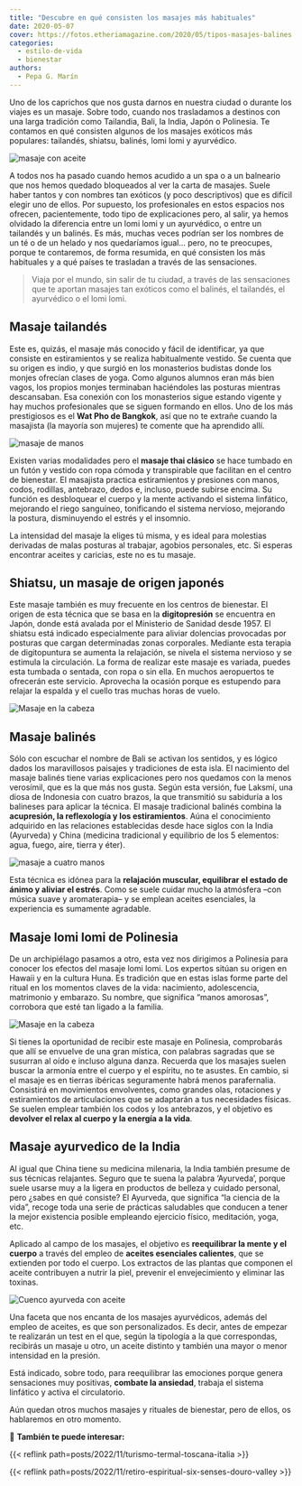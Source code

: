 ```yaml
---
title: "Descubre en qué consisten los masajes más habituales"
date: 2020-05-07
cover: https://fotos.etheriamagazine.com/2020/05/tipos-masajes-balines.jpg
categories: 
  - estilo-de-vida
  - bienestar
authors: 
  - Pepa G. Marín
---
```


Uno de los caprichos que nos gusta darnos en nuestra ciudad o durante los viajes es un 
masaje. Sobre todo, cuando nos trasladamos a destinos con una larga tradición como 
Tailandia, Bali, la India, Japón o Polinesia. Te contamos en qué consisten algunos de 
los masajes exóticos más populares: tailandés, shiatsu, balinés, lomi lomi y ayurvédico. 

![masaje con aceite](https://fotos.etheriamagazine.com/2020/05/tipos-masajes-balines.jpg "En algunos masajes el aceite es fundamental. © Alan Caishan")

A todos nos ha pasado cuando hemos acudido a un spa o a un balneario que nos hemos 
quedado bloqueados al ver la carta de masajes. Suele haber tantos y con nombres tan 
exóticos (y poco descriptivos) que es difícil elegir uno de ellos. Por supuesto, los 
profesionales en estos espacios nos ofrecen, pacientemente, todo tipo de explicaciones 
pero, al salir, ya hemos olvidado la diferencia entre un lomi lomi y un ayurvédico, o 
entre un tailandés y un balinés. Es más, muchas veces podrían ser los nombres de un té o 
de un helado y nos quedaríamos igual... pero, no te preocupes, porque te contaremos, de 
forma resumida, en qué consisten los más habituales y a qué países te trasladan a través 
de las sensaciones. 

> Viaja por el mundo, sin salir de tu ciudad, a través de las sensaciones que te aportan 
> masajes tan exóticos como el balinés, el tailandés, el ayurvédico o el lomi lomi. 

## Masaje tailandés

Este es, quizás, el masaje más conocido y fácil de identificar, ya que consiste en 
estiramientos y se realiza habitualmente vestido. Se cuenta que su origen es indio, y 
que surgió en los monasterios budistas donde los monjes ofrecían clases de yoga. Como 
algunos alumnos eran más bien vagos, los propios monjes terminaban haciéndoles las 
posturas mientras descansaban. Esa conexión con los monasterios sigue estando vigente y 
hay muchos profesionales que se siguen formando en ellos. Uno de los más prestigiosos es 
el **Wat Pho de Bangkok**, así que no te extrañe cuando la masajista (la mayoría son 
mujeres) te comente que ha aprendido allí. 

![masaje de manos](https://fotos.etheriamagazine.com/2020/05/como-es-masaje-tailandes.jpg "El masaje tailandés se suele dar vestido con ropa transpirable.")

Existen varias modalidades pero el **masaje thai clásico** se hace tumbado en un futón y 
vestido con ropa cómoda y transpirable que facilitan en el centro de bienestar. El 
masajista practica estiramientos y presiones con manos, codos, rodillas, antebrazo, 
dedos e, incluso, puede subirse encima. Su función es desbloquear el cuerpo y la mente 
activando el sistema linfático, mejorando el riego sanguíneo, tonificando el sistema 
nervioso, mejorando la postura, disminuyendo el estrés y el insomnio. 

La intensidad del masaje la eliges tú misma, y es ideal para molestias derivadas de 
malas posturas al trabajar, agobios personales, etc. Si esperas encontrar aceites y 
caricias, este no es tu masaje. 

## Shiatsu, un masaje de origen japonés

Este masaje también es muy frecuente en los centros de bienestar. El origen de esta 
técnica que se basa en la **digitopresión** se encuentra en Japón, donde está avalada 
por el Ministerio de Sanidad desde 1957. El shiatsu está indicado especialmente para 
aliviar dolencias provocadas por posturas que cargan determinadas zonas corporales. 
Mediante esta terapia de digitopuntura se aumenta la relajación, se nivela el sistema 
nervioso y se estimula la circulación. La forma de realizar este masaje es variada, 
puedes esta tumbada o sentada, con ropa o sin ella. En muchos aeropuertos te ofrecerán 
este servicio. Aprovecha la ocasión porque es estupendo para relajar la espalda y el 
cuello tras muchas horas de vuelo. 

![Masaje en la cabeza](https://fotos.etheriamagazine.com/2020/05/masaje-shiatsu.jpg "El shiatsu se puede hacer sentado o tumbado en un futón.")

## Masaje balinés

Sólo con escuchar el nombre de Bali se activan los sentidos, y es lógico dados los 
maravillosos paisajes y tradiciones de esta isla. El nacimiento del masaje balinés tiene 
varias explicaciones pero nos quedamos con la menos verosímil, que es la que más nos 
gusta. Según esta versión, fue Laksmí, una diosa de Indonesia con cuatro brazos, la que 
transmitió su sabiduría a los balineses para aplicar la técnica. El masaje tradicional 
balinés combina la **acupresión, la reflexología y los estiramientos**. Aúna el 
conocimiento adquirido en las relaciones establecidas desde hace siglos con la India 
(Ayurveda) y China (medicina tradicional y equilibrio de los 5 elementos: agua, fuego, 
aire, tierra y éter). 

![masaje a cuatro manos](https://fotos.etheriamagazine.com/2020/05/masaje-balines.jpg "Masaje balinés, perfecto para armonizar cuerpo y mente.")

Esta técnica es idónea para la **relajación muscular, equilibrar el estado de ánimo y 
aliviar el estrés**. Como se suele cuidar mucho la atmósfera –con música suave y 
aromaterapia– y se emplean aceites esenciales, la experiencia es sumamente agradable. 

## Masaje lomi lomi de Polinesia

De un archipiélago pasamos a otro, esta vez nos dirigimos a Polinesia para conocer los 
efectos del masaje lomi lomi. Los expertos sitúan su origen en Hawaii y en la cultura 
Huna. Es tradición que en estas islas forme parte del ritual en los momentos claves de 
la vida: nacimiento, adolescencia, matrimonio y embarazo. Su nombre, que significa 
“manos amorosas”, corrobora que esté tan ligado a la familia. 

![Masaje en la cabeza](https://fotos.etheriamagazine.com/2020/05/masaje-lomi-lomi.jpg "El masaje Lomi Lomi era una técnica que se aplicaba en familia.")

Si tienes la oportunidad de recibir este masaje en Polinesia, comprobarás que allí se 
envuelve de una gran mística, con palabras sagradas que se susurran al oído e incluso 
alguna danza. Recuerda que los masajes suelen buscar la armonía entre el cuerpo y el 
espíritu, no te asustes. En cambio, si el masaje es en tierras ibéricas seguramente 
habrá menos parafernalia. Consistirá en movimientos envolventes, como grandes olas, 
rotaciones y estiramientos de articulaciones que se adaptarán a tus necesidades físicas. 
Se suelen emplear también los codos y los antebrazos, y el objetivo es **devolver el 
relax al cuerpo y la energía a la vida**. 

## Masaje ayurvedico de la India

Al igual que China tiene su medicina milenaria, la India también presume de sus técnicas 
relajantes. Seguro que te suena la palabra ‘Ayurveda’, porque suele usarse muy a la 
ligera en productos de belleza y cuidado personal, pero ¿sabes en qué consiste? El 
Ayurveda, que significa “la ciencia de la vida”, recoge toda una serie de prácticas 
saludables que conducen a tener la mejor existencia posible empleando ejercicio físico, 
meditación, yoga, etc. 

Aplicado al campo de los masajes, el objetivo es **reequilibrar la mente y el cuerpo** a 
través del empleo de **aceites esenciales calientes**, que se extienden por todo el 
cuerpo. Los extractos de las plantas que componen el aceite contribuyen a nutrir la 
piel, prevenir el envejecimiento y eliminar las toxinas. 

![Cuenco ayurveda con aceite](https://fotos.etheriamagazine.com/2020/05/masaje-ayurveda.jpg "Esos finos hilos de aceite del masaje ayurvédico producen una relajante sensación.")

Una faceta que nos encanta de los masajes ayurvédicos, además del empleo de aceites, es 
que son personalizados. Es decir, antes de empezar te realizarán un test en el que, 
según la tipología a la que correspondas, recibirás un masaje u otro, un aceite distinto 
y también una mayor o menor intensidad en la presión. 

Está indicado, sobre todo, para reequilibrar las emociones porque genera sensaciones muy 
positivas, **combate la ansiedad**, trabaja el sistema linfático y activa el 
circulatorio. 

Aún quedan otros muchos masajes y rituales de bienestar, pero de ellos, os hablaremos en 
otro momento. 

📌 **También te puede interesar:** 

{{< reflink path=posts/2022/11/turismo-termal-toscana-italia >}} 

{{< reflink path=posts/2022/11/retiro-espiritual-six-senses-douro-valley >}}
